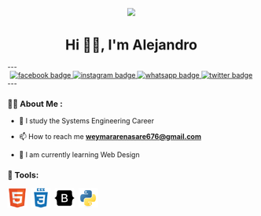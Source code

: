 <div id="header" align="center">
    <img src="https://media.giphy.com/media/yX8X517TiuMwuO2tdQ/giphy.gif" width="300" />
    <h1 align="center">Hi 👋🏻, I'm Alejandro</h1>
</div>
---

<div id="header" align="center">
    <a href="https://www.facebook.com/weymaralejandro.arenasleon.9">
        <img src="https://img.shields.io/badge/FACEBOOK-blue" alt="facebook badge">
    </a>
    <a href="https://www.instagram.com/ale_0567/">
        <img src="https://img.shields.io/badge/INSTAGRAM-orange" alt="instagram badge">
    </a>
    <a href="https://w.app/EHFAS1">
        <img src="https://img.shields.io/badge/WHATSAPP-green" alt="whatsapp badge">
    </a>
    <a href="https://twitter.com/Arenas_Ale67">
        <img src="https://img.shields.io/badge/TWITTER-skyblue" alt="twitter badge">
    </a>
</div>
---

### 👨‍💻 About Me :

- 📝 I study the Systems Engineering Career

- 📫 How to reach me **weymararenasare676@gmail.com**

- 🌱 I am currently learning Web Design

<div align="left">
    <h3>🔨 Tools:</h3>
    <div>
        <img src="https://github.com/devicons/devicon/blob/master/icons/html5/html5-original.svg" title="HTML5" alt="HTML" width="40" height="40"/>&nbsp;
        <img src="https://github.com/devicons/devicon/blob/master/icons/css3/css3-plain-wordmark.svg"  title="CSS3" alt="CSS" width="40"     height="40"/>&nbsp;
        <img src="https://github.com/devicons/devicon/blob/master/icons/bootstrap/bootstrap-plain.svg" title="Bootstrap" alt="Bootstrap" width="40" height="40"/>&nbsp;
        <img src="https://github.com/devicons/devicon/blob/master/icons/python/python-original.svg" title="Git" **alt="Git" width="40" height="40"/>
      </div>
</div>
